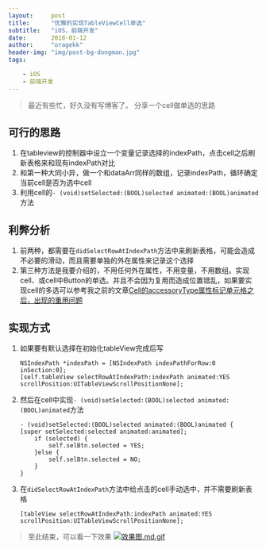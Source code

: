```yaml
---
layout:     post
title:      "优雅的实现TableViewCell单选"
subtitle:   "iOS，前端开发"
date:       2018-01-12
author:     "oragekk"
header-img: "img/post-bg-dongman.jpg"
tags:

    - iOS
    - 前端开发
---
```


> 最近有些忙，好久没有写博客了。
> 分享一个cell做单选的思路
>

## 可行的思路
1. 在tableview的控制器中设立一个变量记录选择的indexPath，点击cell之后刷新表格来和现有indexPath对比
2. 和第一种大同小异，做一个和dataArr同样的数组，记录indexPath，循环确定当前cell是否为选中cell
3. 利用cell的``- (void)setSelected:(BOOL)selected animated:(BOOL)animated``方法

## 利弊分析
1. 前两种，都需要在``didSelectRowAtIndexPath``方法中来刷新表格，可能会造成不必要的滑动，而且需要单独的外在属性来记录这个选择
2. 第三种方法是我要介绍的，不用任何外在属性，不用变量，不用数组。实现cell、或cell中Button的单选。并且不会因为复用而造成位置错乱，如果要实现cell的多选可以参考我之前的文章[Cell的accessoryType属性标记单元格之后，出现的重用问题](http://oragekk.me/02-13-2017/cell%E5%A4%8D%E7%94%A8-accessoryType%E8%A7%A3%E5%86%B3%E5%8A%9E%E6%B3%95.html)

## 实现方式
1. 如果要有默认选择在初始化tableView完成后写
	
	```objc
	NSIndexPath *indexPath = [NSIndexPath indexPathForRow:0 inSection:0];
	[self.tableView selectRowAtIndexPath:indexPath animated:YES scrollPosition:UITableViewScrollPositionNone];
	```
2. 然后在cell中实现``- (void)setSelected:(BOOL)selected animated:(BOOL)animated``方法

	```objc
	- (void)setSelected:(BOOL)selected animated:(BOOL)animated {
    [super setSelected:selected animated:animated];
    	if (selected) {
        	self.selBtn.selected = YES;
    	}else {
        	self.selBtn.selected = NO;
    	}
	}
	```
3. 在``didSelectRowAtIndexPath``方法中给点击的cell手动选中，并不需要刷新表格
	
	```objc
	[tableView selectRowAtIndexPath:indexPath animated:YES scrollPosition:UITableViewScrollPositionNone];
	```
	
> 至此结束，可以看一下效果
> [![效果图.md.gif](https://storage4.cuntuku.com/2018/01/13/dvITJ.md.gif)](https://cuntuku.com/image/dvITJ)